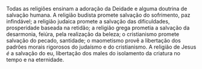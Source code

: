 ﻿Todas as religiões ensinam a adoração da Deidade e alguma doutrina de salvação humana. A religião budista promete salvação do sofrimento, paz infindável; a religião judaica promete a salvação das dificuldades, prosperidade baseada na retidão; a religião grega prometia a salvação da desarmonia, feiúra, pela realização da beleza; o cristianismo promete salvação do pecado, santidade; o maometismo provê a libertação dos padrões morais rigorosos do judaísmo e do cristianismo. A religião de Jesus <I>é</I> a salvação do eu, libertação dos males do isolamento da criatura no tempo e na eternidade.
